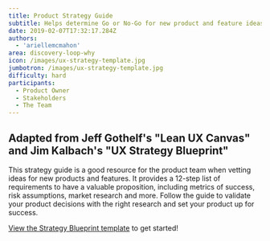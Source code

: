 ```yaml
---
title: Product Strategy Guide
subtitle: Helps determine Go or No-Go for new product and feature ideas
date: 2019-02-07T17:32:17.284Z
authors:
  - 'ariellemcmahon'
area: discovery-loop-why
icon: /images/ux-strategy-template.jpg
jumbotron: /images/ux-strategy-template.jpg
difficulty: hard
participants:
  - Product Owner
  - Stakeholders
  - The Team
---
```

## Adapted from Jeff Gothelf's "Lean UX Canvas" and Jim Kalbach's "UX Strategy Blueprint"

This strategy guide is a good resource for the product team when vetting ideas for new products and features. It provides a 12-step list of requirements to have a valuable proposition, including metrics of success, risk assumptions, market research and more. Follow the guide to validate your product decisions with the right research and set your product up for success.

[View the Strategy Blueprint template](/images/ux-strategy-template.jpg) to get started!